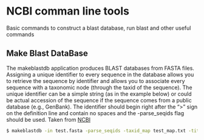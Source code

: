 # NCBI comman line tools 

Basic commands to construct a blast database, run blast and other useful commands

## Make Blast DataBase 

The makeblastdb application produces BLAST databases from FASTA files. Assigning a unique identifier to every 
sequence in the database allows you to retrieve the sequence by identifier and allows you to associate every 
sequence with a taxonomic node (through the taxid of the sequence). The unique identifier can be a simple string 
(as in the example below) or could be actual accession of the sequence if the sequence comes from a public database 
(e.g., GenBank). The identifier should begin right after the “>” sign on the definition line and contain no spaces 
and the -parse_seqids flag should be used. Taken from [NCBI](https://www.ncbi.nlm.nih.gov/books/NBK569841/)

```bash
$ makeblastdb -in test.fasta -parse_seqids -taxid_map test_map.txt -title "My New DataBase" -dbtype nucl
```

